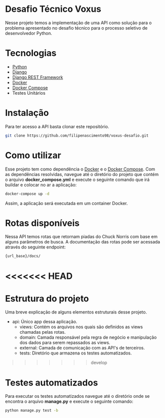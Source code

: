 # Desafio Técnico Voxus

Nesse projeto temos a implementação de uma API como solução para o problema apresentado no desafio técnico para o processo seletivo de desenvolvedor Python.

# Tecnologias 
- [Python](https://www.python.org/)
- [Django](https://www.djangoproject.com/)
- [Django REST Framework](https://www.django-rest-framework.org/)
- [Docker](https://www.docker.com/)
- [Docker Compose](https://docs.docker.com/compose/)
- Testes Unitários

# Instalação
Para ter acesso a API basta clonar este repositório.
```bash
git clone https://github.com/filipenascimento98/voxus-desafio.git
```

# Como utilizar
Esse projeto tem como dependência o [Docker](https://www.docker.com/) e o [Docker Compose](https://docs.docker.com/compose/). Com as dependências resolvidas, navegue até o diretório do projeto que contém o arquivo __docker_compose.yml__ e execute o seguinte comando que irá buildar e colocar no ar a aplicação: 

```bash
docker-compose up -d
```

Assim, a aplicação será executada em um container Docker.

# Rotas disponíveis
Nessa API temos rotas que retornam piadas do Chuck Norris com base em alguns parâmetros de busca. A documentação das rotas pode ser acessada através do seguinte endpoint:

```bash
{url_base}/docs/
```

<<<<<<< HEAD
=======
# Estrutura do projeto
Uma breve explicação de alguns elementos estruturais desse projeto.
* api: Único app dessa aplicação.
    * views: Contém os arquivos nos quais são definidos as views chamadas pelas rotas.
    * domain: Camada responsável pela regra de negócio e manipulação dos dados para serem repassados as views.
    * external: Camada de comunicação com as API's de terceiros.
    * tests: Diretório que armazena os testes automatizados.
>>>>>>> develop
# Testes automatizados

Para executar os testes automatizados navegue até o diretório onde se encontra o arquivo __manage.py__ e execute o seguinte comando:

```bash
python manage.py test -b
```